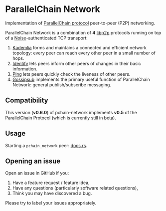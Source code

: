 # ParallelChain Network

Implementation of [ParallelChain protocol](https://github.com/parallelchain-io/parallelchain-protocol) peer-to-peer (P2P) networking.

ParallelChain Network is a combination of **4** [libp2p](https://crates.io/crates/libp2p) protocols running on top of a [Noise](https://docs.libp2p.io/concepts/secure-comm/noise/)-authenticated TCP transport:
1. [Kademlia](https://github.com/libp2p/specs/tree/master/kad-dht) forms and maintains a connected and efficient network topology: every peer can reach every other peer in a small number of hops.
2. [Identify](https://github.com/libp2p/specs/tree/master/identify) lets peers inform other peers of changes in their basic information.
3. [Ping](https://github.com/libp2p/specs/blob/master/ping/ping.md) lets peers quickly check the liveness of other peers.
4. [Gossipsub](https://github.com/libp2p/specs/tree/master/pubsub/gossipsub) implements the primary useful function of ParallelChain Network: general publish/subscribe messaging.

## Compatibility

This version (**v0.6.0**) of pchain-network implements **v0.5** of the ParallelChain Protocol (which is currently still in beta).

## Usage

Starting a `pchain_network` peer: [docs.rs](https://docs.rs/pchain_network/0.4.2/pchain_network/#starting-a-peer).

## Opening an issue

Open an issue in GitHub if you:
1. Have a feature request / feature idea,
2. Have any questions (particularly software related questions),
3. Think you may have discovered a bug.

Please try to label your issues appropriately.